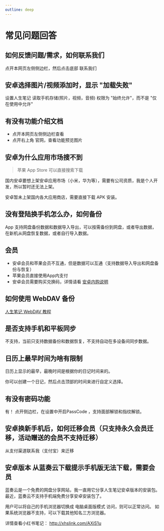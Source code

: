 ```yaml
---
outline: deep
---
```


# 常见问题回答

## 如何反馈问题/需求，如何联系我们

点开本网页左侧侧边栏，然后点击底部 联系我们

## 安卓选择图片/视频添加时，显示 "加载失败"

设置人生笔记 读取手机存储(照片，视频，音频) 权限为 "始终允许"，而不是 "仅在使用中允许"

## 有没有功能介绍文档

- 点开本网页左侧侧边栏查看
- 点开右上角 官网，查看功能预览图片

## 安卓为什么应用市场搜不到

> 苹果 App Store 可以直接搜索下载

国内安卓要想上架安卓应用市场（小米，华为等），需要有公司资质，我是个人开发，所以暂时还无法上架。

安卓暂未上架国内各大应用商店，需要直接下载 APK 安装。

## 没有登陆换手机怎么办，如何备份

App 支持网盘备份数据和数据导入导出，可以按需备份到网盘，或者导出数据，在新机从网盘恢复数据，或者自行导入数据。

## 会员

- 安卓会员和苹果会员不互通，但是数据可以互通（支持数据导入导出和网盘备份与恢复）
- 苹果会员直接使用App内支付
- 安卓会员需要购买兑换码，详情请看 [安卓内购说明](https://docs.qq.com/doc/DVHlUSG5Zdnp5UlhC)

## 如何使用 WebDAV 备份

[人生笔记 WebDAV 教程](https://docs.qq.com/doc/DVHJhRU9ubVNBblhR)

## 是否支持手机和平板同步

不支持，当前只支持数据备份和数据恢复，不支持自动在多设备间同步数据。

## 日历上最早时间为啥有限制

日历上显示的最早，最晚时间是根据你的日记时间来的。

你可以创建一个日记，然后点击顶部的时间来进行自定义选择。

## 有没有密码功能

有！ 点开侧边栏，在设置中开启PassCode ，支持面部解锁和指纹解锁。

## 安卓换新手机后，如何迁移会员（只支持永久会员迁移，活动赠送的会员不支持迁移）

从支付渠道联系我（支付宝）来迁移

## 安卓版本 从蓝奏云下载提示手机版无法下载，需要会员

蓝奏云是一个免费的网盘分享网站，我一直用它分享人生笔记安卓版本的安装包。
最近，蓝奏云不支持手机端免费分享安卓安装包了。

用户可以将自己的手机浏览器切换成 电脑桌面版模式 访问，则可以正常访问。
如果系统浏览器不支持，可以下载其他知名三方浏览器。

详情查看小红书笔记：  http://xhslink.com/AXiS1u
